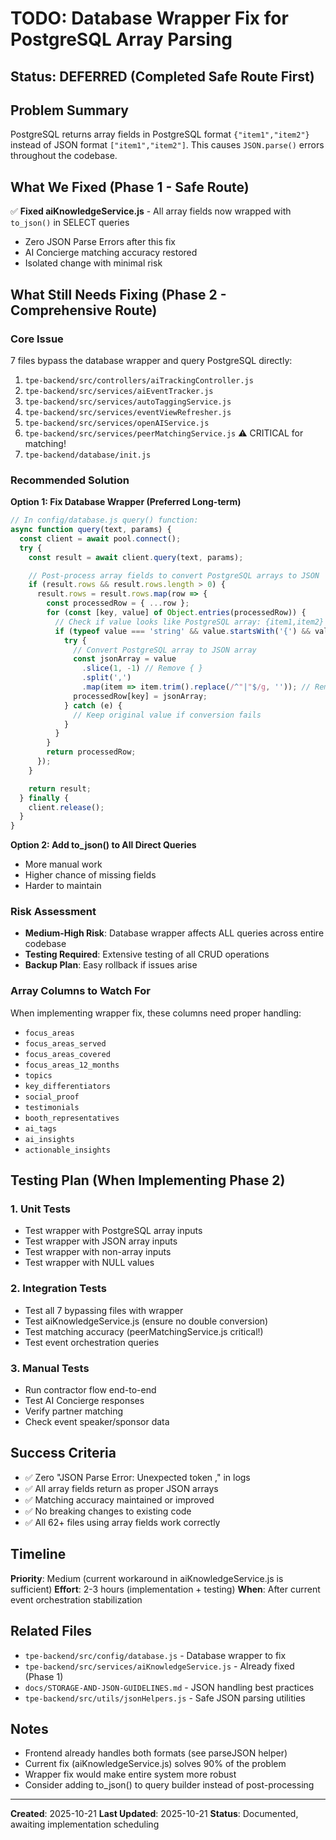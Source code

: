 # TODO: Database Wrapper Fix for PostgreSQL Array Parsing

## Status: DEFERRED (Completed Safe Route First)

## Problem Summary
PostgreSQL returns array fields in PostgreSQL format `{"item1","item2"}` instead of JSON format `["item1","item2"]`. This causes `JSON.parse()` errors throughout the codebase.

## What We Fixed (Phase 1 - Safe Route)
✅ **Fixed aiKnowledgeService.js** - All array fields now wrapped with `to_json()` in SELECT queries
- Zero JSON Parse Errors after this fix
- AI Concierge matching accuracy restored
- Isolated change with minimal risk

## What Still Needs Fixing (Phase 2 - Comprehensive Route)

### Core Issue
7 files bypass the database wrapper and query PostgreSQL directly:
1. `tpe-backend/src/controllers/aiTrackingController.js`
2. `tpe-backend/src/services/aiEventTracker.js`
3. `tpe-backend/src/services/autoTaggingService.js`
4. `tpe-backend/src/services/eventViewRefresher.js`
5. `tpe-backend/src/services/openAIService.js`
6. `tpe-backend/src/services/peerMatchingService.js` ⚠️ CRITICAL for matching!
7. `tpe-backend/database/init.js`

### Recommended Solution
**Option 1: Fix Database Wrapper (Preferred Long-term)**
```javascript
// In config/database.js query() function:
async function query(text, params) {
  const client = await pool.connect();
  try {
    const result = await client.query(text, params);

    // Post-process array fields to convert PostgreSQL arrays to JSON
    if (result.rows && result.rows.length > 0) {
      result.rows = result.rows.map(row => {
        const processedRow = { ...row };
        for (const [key, value] of Object.entries(processedRow)) {
          // Check if value looks like PostgreSQL array: {item1,item2}
          if (typeof value === 'string' && value.startsWith('{') && value.endsWith('}')) {
            try {
              // Convert PostgreSQL array to JSON array
              const jsonArray = value
                .slice(1, -1) // Remove { }
                .split(',')
                .map(item => item.trim().replace(/^"|"$/g, '')); // Remove quotes
              processedRow[key] = jsonArray;
            } catch (e) {
              // Keep original value if conversion fails
            }
          }
        }
        return processedRow;
      });
    }

    return result;
  } finally {
    client.release();
  }
}
```

**Option 2: Add to_json() to All Direct Queries**
- More manual work
- Higher chance of missing fields
- Harder to maintain

### Risk Assessment
- **Medium-High Risk**: Database wrapper affects ALL queries across entire codebase
- **Testing Required**: Extensive testing of all CRUD operations
- **Backup Plan**: Easy rollback if issues arise

### Array Columns to Watch For
When implementing wrapper fix, these columns need proper handling:
- `focus_areas`
- `focus_areas_served`
- `focus_areas_covered`
- `focus_areas_12_months`
- `topics`
- `key_differentiators`
- `social_proof`
- `testimonials`
- `booth_representatives`
- `ai_tags`
- `ai_insights`
- `actionable_insights`

## Testing Plan (When Implementing Phase 2)

### 1. Unit Tests
- Test wrapper with PostgreSQL array inputs
- Test wrapper with JSON array inputs
- Test wrapper with non-array inputs
- Test wrapper with NULL values

### 2. Integration Tests
- Test all 7 bypassing files with wrapper
- Test aiKnowledgeService.js (ensure no double conversion)
- Test matching accuracy (peerMatchingService.js critical!)
- Test event orchestration queries

### 3. Manual Tests
- Run contractor flow end-to-end
- Test AI Concierge responses
- Verify partner matching
- Check event speaker/sponsor data

## Success Criteria
- ✅ Zero "JSON Parse Error: Unexpected token ," in logs
- ✅ All array fields return as proper JSON arrays
- ✅ Matching accuracy maintained or improved
- ✅ No breaking changes to existing code
- ✅ All 62+ files using array fields work correctly

## Timeline
**Priority**: Medium (current workaround in aiKnowledgeService.js is sufficient)
**Effort**: 2-3 hours (implementation + testing)
**When**: After current event orchestration stabilization

## Related Files
- `tpe-backend/src/config/database.js` - Database wrapper to fix
- `tpe-backend/src/services/aiKnowledgeService.js` - Already fixed (Phase 1)
- `docs/STORAGE-AND-JSON-GUIDELINES.md` - JSON handling best practices
- `tpe-backend/src/utils/jsonHelpers.js` - Safe JSON parsing utilities

## Notes
- Frontend already handles both formats (see parseJSON helper)
- Current fix (aiKnowledgeService.js) solves 90% of the problem
- Wrapper fix would make entire system more robust
- Consider adding to_json() to query builder instead of post-processing

---
**Created**: 2025-10-21
**Last Updated**: 2025-10-21
**Status**: Documented, awaiting implementation scheduling
